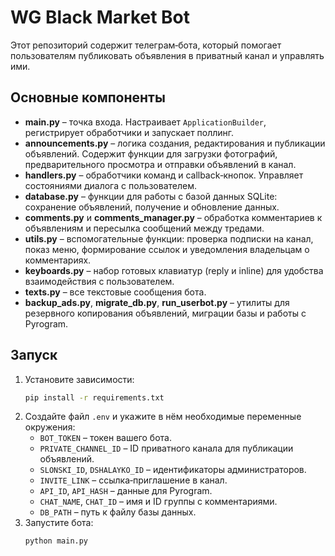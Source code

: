 # WG Black Market Bot

Этот репозиторий содержит телеграм‑бота, который помогает пользователям публиковать объявления в приватный канал и управлять ими.

## Основные компоненты

- **main.py** – точка входа. Настраивает `ApplicationBuilder`, регистрирует обработчики и запускает поллинг.
- **announcements.py** – логика создания, редактирования и публикации объявлений. Содержит функции для загрузки фотографий, предварительного просмотра и отправки объявлений в канал.
- **handlers.py** – обработчики команд и callback‑кнопок. Управляет состояниями диалога с пользователем.
- **database.py** – функции для работы с базой данных SQLite: сохранение объявлений, получение и обновление данных.
- **comments.py** и **comments_manager.py** – обработка комментариев к объявлениям и пересылка сообщений между тредами.
- **utils.py** – вспомогательные функции: проверка подписки на канал, показ меню, формирование ссылок и уведомления владельцам о комментариях.
- **keyboards.py** – набор готовых клавиатур (reply и inline) для удобства взаимодействия с пользователем.
- **texts.py** – все текстовые сообщения бота.
- **backup_ads.py**, **migrate_db.py**, **run_userbot.py** – утилиты для резервного копирования объявлений, миграции базы и работы с Pyrogram.

## Запуск

1. Установите зависимости:
   ```bash
   pip install -r requirements.txt
   ```
2. Создайте файл `.env` и укажите в нём необходимые переменные окружения:
   - `BOT_TOKEN` – токен вашего бота.
   - `PRIVATE_CHANNEL_ID` – ID приватного канала для публикации объявлений.
   - `SLONSKI_ID`, `DSHALAYKO_ID` – идентификаторы администраторов.
   - `INVITE_LINK` – ссылка‑приглашение в канал.
   - `API_ID`, `API_HASH` – данные для Pyrogram.
   - `CHAT_NAME`, `CHAT_ID` – имя и ID группы с комментариями.
   - `DB_PATH` – путь к файлу базы данных.
3. Запустите бота:
   ```bash
   python main.py
   ```
